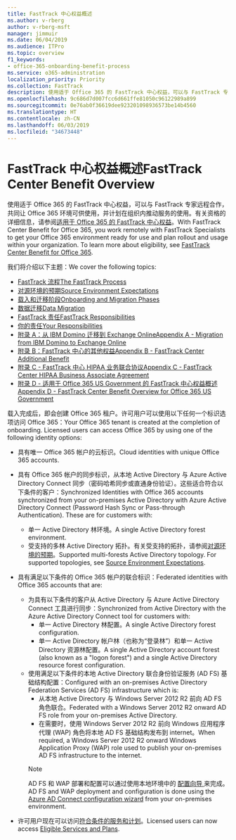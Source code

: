 ```yaml
---
title: FastTrack 中心权益概述
ms.author: v-rberg
author: v-rberg-msft
manager: jimmuir
ms.date: 06/04/2019
ms.audience: ITPro
ms.topic: overview
f1_keywords:
- office-365-onboarding-benefit-process
ms.service: o365-administration
localization_priority: Priority
ms.collection: FastTrack
description: 使用适于 Office 365 的 FastTrack 中心权益，可以与 FastTrack 专家远程合作，共同让 Office 365 环境可供使用，并计划在组织内推动服务的使用。有关资格的详细信息，请参阅适用于 Office 365 的 FastTrack 中心权益。
ms.openlocfilehash: 9c686d7d007fcc6d661ffe81050c96122989a899
ms.sourcegitcommit: 0e76ab0f36619dee923201098936573be14b4560
ms.translationtype: HT
ms.contentlocale: zh-CN
ms.lasthandoff: 06/03/2019
ms.locfileid: "34673448"
---
```

# <a name="fasttrack-center-benefit-overview"></a><span data-ttu-id="f7ae5-104">FastTrack 中心权益概述</span><span class="sxs-lookup"><span data-stu-id="f7ae5-104">FastTrack Center Benefit Overview</span></span>

<span data-ttu-id="f7ae5-p102">使用适于 Office 365 的 FastTrack 中心权益，可以与 FastTrack 专家远程合作，共同让 Office 365 环境可供使用，并计划在组织内推动服务的使用。有关资格的详细信息，请参阅[适用于 Office 365 的 FastTrack 中心权益](O365-fasttrack-benefit-for-office-365.md)。</span><span class="sxs-lookup"><span data-stu-id="f7ae5-p102">With FastTrack Center Benefit for Office 365, you work remotely with FastTrack Specialists to get your Office 365 environment ready for use and plan rollout and usage within your organization. To learn more about eligibility, see [FastTrack Center Benefit for Office 365](O365-fasttrack-benefit-for-office-365.md).</span></span>
  
<span data-ttu-id="f7ae5-107">我们将介绍以下主题：</span><span class="sxs-lookup"><span data-stu-id="f7ae5-107">We cover the following topics:</span></span>
- [<span data-ttu-id="f7ae5-108">FastTrack 流程</span><span class="sxs-lookup"><span data-stu-id="f7ae5-108">The FastTrack Process</span></span>](O365-fasttrack-process.md) 
- [<span data-ttu-id="f7ae5-109">对源环境的预期</span><span class="sxs-lookup"><span data-stu-id="f7ae5-109">Source Environment Expectations</span></span>](O365-source-environment-expectations.md)
- [<span data-ttu-id="f7ae5-110">载入和迁移阶段</span><span class="sxs-lookup"><span data-stu-id="f7ae5-110">Onboarding and Migration Phases</span></span>](O365-onboarding-and-migration.md)
- [<span data-ttu-id="f7ae5-111">数据迁移</span><span class="sxs-lookup"><span data-stu-id="f7ae5-111">Data Migration</span></span>](O365-data-migration.md)
- [<span data-ttu-id="f7ae5-112">FastTrack 责任</span><span class="sxs-lookup"><span data-stu-id="f7ae5-112">FastTrack Responsibilities</span></span>](O365-fasttrack-responsibilities.md)
- [<span data-ttu-id="f7ae5-113">你的责任</span><span class="sxs-lookup"><span data-stu-id="f7ae5-113">Your Responsibilities</span></span>](O365-your-responsibilities.md) 
- [<span data-ttu-id="f7ae5-114">附录 A：从 IBM Domino 迁移到 Exchange Online</span><span class="sxs-lookup"><span data-stu-id="f7ae5-114">Appendix A - Migration from IBM Domino to Exchange Online</span></span>](O365-from-ibm-domino-to-exchange-online.md)
- [<span data-ttu-id="f7ae5-115">附录 B：FastTrack 中心的其他权益</span><span class="sxs-lookup"><span data-stu-id="f7ae5-115">Appendix B - FastTrack Center Additional Benefit</span></span>](O365-fasttrack-additional-benefits.md)
- [<span data-ttu-id="f7ae5-116">附录 C - FastTrack 中心 HIPAA 业务联合协议</span><span class="sxs-lookup"><span data-stu-id="f7ae5-116">Appendix C - FastTrack Center HIPAA Business Associate Agreement</span></span>](O365-hipaa-business-associate-agreement.md)
- [<span data-ttu-id="f7ae5-117">附录 D - 适用于 Office 365 US Government 的 FastTrack 中心权益概述</span><span class="sxs-lookup"><span data-stu-id="f7ae5-117">Appendix D - FastTrack Center Benefit Overview for Office 365 US Government</span></span>](US-Gov-appendix-overview.md)
    
<span data-ttu-id="f7ae5-p103">载入完成后，即会创建 Office 365 租户。许可用户可以使用以下任何一个标识选项访问 Office 365：</span><span class="sxs-lookup"><span data-stu-id="f7ae5-p103">Your Office 365 tenant is created at the completion of onboarding. Licensed users can access Office 365 by using one of the following identity options:</span></span>
- <span data-ttu-id="f7ae5-120">具有唯一 Office 365 帐户的云标识。</span><span class="sxs-lookup"><span data-stu-id="f7ae5-120">Cloud identities with unique Office 365 accounts.</span></span>
- <span data-ttu-id="f7ae5-p104">具有 Office 365 帐户的同步标识，从本地 Active Directory 与 Azure Active Directory Connect 同步（密码哈希同步或直通身份验证）。这些适合符合以下条件的客户：</span><span class="sxs-lookup"><span data-stu-id="f7ae5-p104">Synchronized Identities with Office 365 accounts synchronized from your on-premises Active Directory with Azure Active Directory Connect (Password Hash Sync or Pass-through Authentication). These are for customers with:</span></span>
  - <span data-ttu-id="f7ae5-123">单一 Active Directory 林环境。</span><span class="sxs-lookup"><span data-stu-id="f7ae5-123">A single Active Directory forest environment.</span></span>
  - <span data-ttu-id="f7ae5-p105">受支持的多林 Active Directory 拓扑。有关受支持的拓扑，请参阅[对源环境的预期](O365-source-environment-expectations.md)。</span><span class="sxs-lookup"><span data-stu-id="f7ae5-p105">Supported multi-forests Active Directory topology. For supported topologies, see [Source Environment Expectations](O365-source-environment-expectations.md).</span></span>
- <span data-ttu-id="f7ae5-126">具有满足以下条件的 Office 365 帐户的联合标识：</span><span class="sxs-lookup"><span data-stu-id="f7ae5-126">Federated identities with Office 365 accounts that are:</span></span>
  - <span data-ttu-id="f7ae5-127">为具有以下条件的客户从 Active Directory 与 Azure Active Directory Connect 工具进行同步：</span><span class="sxs-lookup"><span data-stu-id="f7ae5-127">Synchronized from Active Directory with the Azure Active Directory Connect tool for customers with:</span></span>
      - <span data-ttu-id="f7ae5-128">单一 Active Directory 林配置。</span><span class="sxs-lookup"><span data-stu-id="f7ae5-128">A single Active Directory forest configuration.</span></span>
      - <span data-ttu-id="f7ae5-129">单一 Active Directory 帐户林（也称为“登录林”）和单一 Active Directory 资源林配置。</span><span class="sxs-lookup"><span data-stu-id="f7ae5-129">A single Active Directory account forest (also known as a "logon forest") and a single Active Directory resource forest configuration.</span></span>
  - <span data-ttu-id="f7ae5-130">使用满足以下条件的本地 Active Directory 联合身份验证服务 (AD FS) 基础结构配置：</span><span class="sxs-lookup"><span data-stu-id="f7ae5-130">Configured with an on-premises Active Directory Federation Services (AD FS) infrastructure which is:</span></span>
      - <span data-ttu-id="f7ae5-131">从本地 Active Directory 与 Windows Server 2012 R2 前向 AD FS 角色联合。</span><span class="sxs-lookup"><span data-stu-id="f7ae5-131">Federated with a Windows Server 2012 R2 onward AD FS role from your on-premises Active Directory.</span></span>
      - <span data-ttu-id="f7ae5-132">在需要时，使用 Windows Server 2012 R2 前向 Windows 应用程序代理 (WAP) 角色将本地 AD FS 基础结构发布到 internet。</span><span class="sxs-lookup"><span data-stu-id="f7ae5-132">When required, a Windows Server 2012 R2 onward Windows Application Proxy (WAP) role used to publish your on-premises AD FS infrastructure to the internet.</span></span>
    > [!NOTE]
    > <span data-ttu-id="f7ae5-133">AD FS 和 WAP 部署和配置可以通过使用本地环境中的 [ 配置向导 ](https://go.microsoft.com/fwlink/?linkid=844794)来完成。</span><span class="sxs-lookup"><span data-stu-id="f7ae5-133">AD FS and WAP deployment and configuration is done using the [Azure AD Connect configuration wizard](https://go.microsoft.com/fwlink/?linkid=844794) from your on-premises environment.</span></span> 
  
- <span data-ttu-id="f7ae5-134">许可用户现在可以访问[符合条件的服务和计划](M365-eligible-services-and-plans.md)。</span><span class="sxs-lookup"><span data-stu-id="f7ae5-134">Licensed users can now access [Eligible Services and Plans](M365-eligible-services-and-plans.md).</span></span>
    

 
